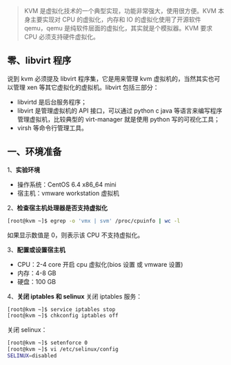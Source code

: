 > KVM 是虚拟化技术的一个典型实现，功能非常强大，使用很方便。KVM 本身主要实现对 CPU 的虚拟化，内存和 IO 的虚拟化使用了开源软件 qemu，qemu 是纯软件层面的虚拟化，其实就是个模拟器。KVM 要求 CPU 必须支持硬件虚拟化。

## 零、libvirt 程序
说到 kvm 必须提及 libvirt 程序集，它是用来管理 kvm 虚拟机的，当然其实也可以管理 xen 等其它虚拟化的虚拟机。libvirt 包括三部分：
* libvirtd 是后台服务程序；
* libvirt 是管理虚拟机的 API 接口，可以通过 python c java 等语言来编写程序管理虚拟机，比较典型的 virt-manager 就是使用 python 写的可视化工具；
* virsh 等命令行管理工具。

## 一、环境准备
1、**实验环境**
* 操作系统：CentOS 6.4 x86_64 mini
* 宿主机：vmware workstation 虚拟机

2、**检查宿主机处理器是否支持虚拟化**
```sh
[root@kvm ~]$ egrep -o 'vmx | svm' /proc/cpuinfo | wc -l
```
如果显示数值是 0，则表示该 CPU 不支持虚拟化。

3、**配置或设置宿主机**
* CPU：2-4 core  开启 cpu 虚拟化(bios 设置 或 vmware 设置)
* 内存：4-8 GB
* 硬盘：100 GB

4、**关闭 iptables 和 selinux**
关闭 iptables 服务：
```sh
[root@kvm ~]$ service iptables stop
[root@kvm ~]$ chkconfig iptables off
```
关闭 selinux：
```sh
[root@kvm ~]$ setenforce 0
[root@kvm ~]$ vi /etc/selinux/config
SELINUX=disabled
```
